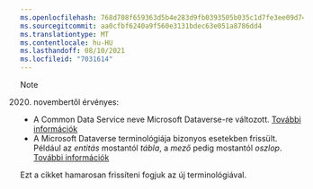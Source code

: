 ```yaml
---
ms.openlocfilehash: 768d708f659363d5b4e283d9fb0393505b035c1d7fe3ee09d74ea17eab87a8f0
ms.sourcegitcommit: aa0cfbf6240a9f560e3131bdec63e051a8786dd4
ms.translationtype: MT
ms.contentlocale: hu-HU
ms.lasthandoff: 08/10/2021
ms.locfileid: "7031614"
---
```

> [!NOTE]
> 2020. novembertől érvényes:
> - A Common Data Service neve Microsoft Dataverse-re változott. [További információk](https://aka.ms/PAuAppBlog)
> - A Microsoft Dataverse terminológiája bizonyos esetekben frissült. Például az *entitás* mostantól *tábla*, a *mező* pedig mostantól *oszlop*. [További információk](/powerapps/maker/data-platform/data-platform-intro)
>
> Ezt a cikket hamarosan frissíteni fogjuk az új terminológiával.